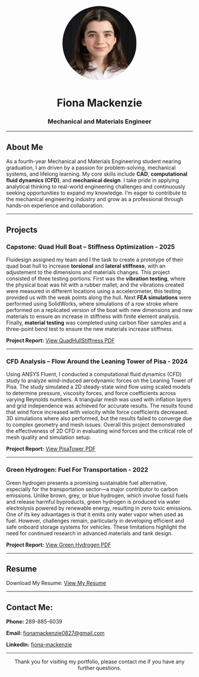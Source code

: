 <p align="center">
  <img src="fiona.jpg" alt="Fiona Mackenzie" width="200" style="border-radius: 50%; border: 2px solid white;">
</p>

<h1 align="center"> Fiona Mackenzie</h1>
<h3 align="center">Mechanical and Materials Engineer</h3>

---

## About Me

As a fourth-year Mechanical and Materials Engineering student nearing graduation, I am driven by a passion for problem-solving, mechanical systems, and lifelong learning. My core skills include **CAD**, **computational fluid dynamics (CFD)**, and **mechanical design**. I take pride in applying analytical thinking to real-world engineering challenges and continuously seeking opportunities to expand my knowledge. I’m eager to contribute to the mechanical engineering industry and grow as a professional through hands-on experience and collaboration.

---

## Projects

###  Capstone: Quad Hull Boat – Stiffness Optimization  - 2025
Fluidesign assigned my team and I the task to create a prototype of their quad boat hull to increase **torsional** and **lateral stiffness**, with an adjustement to the dimensions and materials changes. This project consisted of three testing portions: First was the **vibration testing**, where the physical boat was hit with a rubber mallet, and the vibrations created were measured in different locations using a accelerometer, this testing provided us with the weak points along the hull. Next **FEA simulations** were performed using SolidWorks, where simulations of a row stroke where performed on a replicated version of the boat with new dimensions and new materials to ensure an increase in stiffness with finite element analysis. Finally, **material testing** was completed using carbon fiber samples and a three-point bend test to ensure the new materials increase stiffness.

**Project Report:**
<a href="QuadHullStiffness.pdf" target="_blank">
  View QuadHullStiffness PDF
</a>

---

###  CFD Analysis – Flow Around the Leaning Tower of Pisa  - 2024
Using ANSYS Fluent, I conducted a computational fluid dynamics (CFD) study to analyze wind-induced aerodynamic forces on the Leaning Tower of Pisa. The study simulated a 2D steady-state wind flow using scaled models to determine pressure, viscosity forces, and force coefficients across varying Reynolds numbers. A triangular mesh was used with inflation layers and grid independence was achieved for accurate results. The results found that wind force increased with velocity while force coefficients decreased. 3D simulations where also performed, but the results failed to converge due to complex geometry and mesh issues. Overall this project demonstrated the effectiveness of 2D CFD in evaluating wind forces and the critical role of mesh quality and simulation setup.

**Project Report:** 
<a href="PisaTower.pdf" target="_blank">
  View PisaTower PDF
</a>

---

###  Green Hydrogen: Fuel For Transportation  - 2022
Green hydrogen presents a promising sustainable fuel alternative, especially for the transportation sector—a major contributor to carbon emissions. Unlike brown, grey, or blue hydrogen, which involve fossil fuels and release harmful byproducts, green hydrogen is produced via water electrolysis powered by renewable energy, resulting in zero toxic emissions. One of its key advantages is that it emits only water vapor when used as fuel. However, challenges remain, particularly in developing efficient and safe onboard storage systems for vehicles. These limitations highlight the need for continued research in advanced materials and tank design.

**Project Report:**
<a href="Green Hydrogen.pdf" target="_blank">
  View Green Hydrogen PDF
</a>


---

##  Resume
Download My Resume:
<a href="Fiona Mackenzie.pdf" target="_blank">
  View My Resume
</a>

---

## Contact Me:
  **Phone:** 289-885-6039
  
  **Email:** <a href="mailto:fionamackenzie0827@gmail.com">fionamackenzie0827@gmail.com</a> 
  
  **LinkedIn:** <a href="https://www.linkedin.com/in/fiona-mackenzie-046216240/" target="_blank">
  <i class="fab fa-linkedin"></i> fiona-mackenzie
</a>

---

<p align="center"> Thank you for visiting my portfolio, please contact me if you have any further questions. </p>

